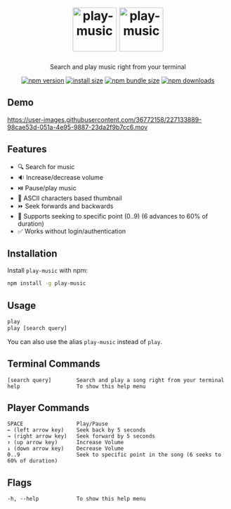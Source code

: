 <h1 align="center">
  <img src="https://raw.githubusercontent.com/omgupta15/play-music/main/assets/img/logo-dark.png?token=GHSAT0AAAAAABXTH6PCF5HB2NHZIQQKXNI2ZA4ALRQ#gh-dark-mode-only" alt="play-music" height="100" />
  <img src="https://raw.githubusercontent.com/omgupta15/play-music/main/assets/img/logo-light.png?token=GHSAT0AAAAAABXTH6PDQMMNEM7PQKOIJDW4ZA4ANNQ#gh-light-mode-only" alt="play-music" height="100" />
</h1>
<p align="center">Search and play music right from your terminal</p>
<div align="center">

[![npm version](https://img.shields.io/npm/v/play-music.svg?style=flat-square)](https://www.npmjs.org/package/play-music)
[![install size](https://img.shields.io/badge/dynamic/json?url=https://packagephobia.com/v2/api.json?p=play-music&query=$.install.pretty&label=install%20size&style=flat-square)](https://packagephobia.now.sh/result?p=play-music)
[![npm bundle size](https://img.shields.io/bundlephobia/minzip/play-music?style=flat-square)](https://bundlephobia.com/package/play-music@latest)
[![npm downloads](https://img.shields.io/npm/dm/play-music.svg?style=flat-square)](https://npm-stat.com/charts.html?package=play-music)

</div>

## Demo

https://user-images.githubusercontent.com/36772158/227133889-98cae53d-051a-4e95-9887-23da2f9b7cc6.mov

## Features

- 🔍 Search for music
- 🔉 Increase/decrease volume
- ⏯️ Pause/play music
- 🌁 ASCII characters based thumbnail
- ⏩ Seek forwards and backwards
- 🔢 Supports seeking to specific point (0..9) (6 advances to 60% of duration)
- ✅ Works without login/authentication

## Installation

Install `play-music` with npm:

```bash
npm install -g play-music
```

<!--  TODO: Add instructions for installing VLC. -->

## Usage

```bash
play
play [search query]
```

You can also use the alias `play-music` instead of `play`.

## Terminal Commands

```
[search query]        Search and play a song right from your terminal
help                  To show this help menu
```

## Player Commands

```
SPACE                 Play/Pause
← (left arrow key)    Seek back by 5 seconds
→ (right arrow key)   Seek forward by 5 seconds
↑ (up arrow key)      Increase Volume
↓ (down arrow key)    Decrease Volume
0..9                  Seek to specific point in the song (6 seeks to 60% of duration)
```

## Flags

```
-h, --help            To show this help menu
```
